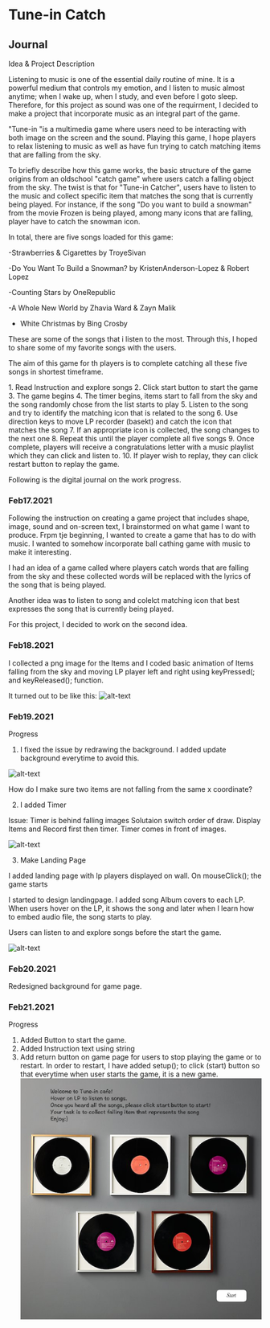 # Tune-in Catch

## Journal 

Idea & Project Description 

Listening to music is one of the essential daily routine of mine. It is a powerful medium that controls my emotion, and I listen to music almost anytime; when I wake up, when I study, and even before I goto sleep. Therefore, for this project as sound was one of the requirment, I decided to make a project that incorporate music as an integral part of the game. 

"Tune-in "is a multimedia game where users need to be interacting with both image on the screen and the sound. Playing this game, I hope players to relax listening to music as well as have fun trying to catch matching items that are falling from the sky. 

To briefly describe how this game works, the basic structure of the game origins from an oldschool "catch game" where users catch a falling object from the sky. The twist is that for "Tune-in Catcher", users have to listen to the music and collect specific item that matches the song that is currently being played. For instance, if the song "Do you want to build a snowman" from the movie Frozen is being played, among many icons that are falling, player have to catch the snowman icon. 

In total, there are five songs loaded for this game: 

-Strawberries & Cigarettes by TroyeSivan

-Do You Want To Build a Snowman? by KristenAnderson-Lopez & Robert Lopez

-Counting Stars by OneRepublic

-A Whole New World by Zhavia Ward & Zayn Malik

- White Christmas by Bing Crosby

These are some of the songs that i listen to the most. Through this, I hoped to share some of my favorite songs with the users. 

The aim of this game for th players is to complete catching all these five songs in shortest timeframe. 

<This is the manual on how Tune-in Catch is structured>
1. Read Instruction and explore songs
2. Click start button to start the game
3. The game begins 
4. The timer begins, items start to fall from the sky and the song randomly chose from the list starts to play
5. Listen to the song and try to identify the matching icon that is related to the song
6. Use direction keys to move LP recorder (basekt) and catch the icon that matches the song
7. If an appropriate icon is collected, the song changes to the next one
8. Repeat this until the player complete all five songs
9. Once complete, players will receive a congratulations letter with a music playlist which they can click and listen to. 
10. If player wish to replay, they can click restart button to replay the game. 

Following is the digital journal on the work progress. 

### Feb17.2021
Following the instruction on creating a game project that includes shape, image, sound and on-screen text, I brainstormed on what game I want to produce. Frpm tje beginning, I wanted to create a game that has to do with music. I wanted to somehow incorporate ball cathing game with music to make it interesting.

I had an idea of a game called <re-writing song> where players catch words that are falling from the sky and these collected words will be replaced with the lyrics of the song that is being played.
   
Another idea was to listen to song and colelct matching icon that best expresses the song that is currently being played. 

For this project, I decided to work on the second idea. 


### Feb18.2021

I collected a png image for the Items and I coded basic animation of Items falling from the sky and moving LP player left and right using keyPressed(; and keyReleased(); function. 

It turned out to be like this:
![alt-text](Images/18Feb2021midterm.gif)


### Feb19.2021

Progress
1. I fixed the issue by redrawing the background. I added update background everytime to avoid this. 

![alt-text](Images/19Feb2021redrawbg.gif)

How do I make sure two items are not falling from the same x coordinate?


2. I added Timer 

Issue: Timer is behind falling images
Solutaion switch order of draw. Display Items and Record first then timer. Timer comes in front of images. 

![alt-text](Images/19Feb2021timer.gif)


3. Make Landing Page

I added landing page with lp players displayed on wall. On mouseClick(); the game starts


I started to design landingpage. I added song Album covers to each LP. When users hover on the LP, it shows the song and later when I learn how to embed audio file, the song starts to play. 

Users can listen to and explore songs before the start the game.


![alt-text](Images/19Feb2021musicalbum.gif)

### Feb20.2021

Redesigned background for game page. 

### Feb21.2021

Progress
1. Added Button to start the game. 
2. Added Instruction text using string
3. Add return button on game page for users to stop playing the game or to restart. 
   In order to restart, I have added setup(); to click (start) button so that everytime when user starts the game, it is a new game. 
 ![alt-text](Images/addTextAndStartButton.png)  
